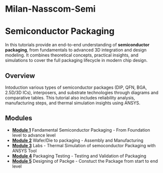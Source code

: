 # Milan-Nasscom-Semi
# Semiconductor Packaging
In this tutorials provide an end-to-end understanding of **semiconductor packaging**, from fundamentals to advanced 3D integration and design modeling. It combines theoretical concepts, practical insights, and simulations to cover the full packaging lifecycle in modern chip design.
## Overview
Intoduction various types of semiconductor packages (DIP, QFN, BGA, 2.5D/3D ICs), interposers, and substrate technologies through diagrams and comparative tables. This tutorial also includes reliability analysis, manufacturing steps, and thermal simulation insights using ANSYS.
## Modules
- [**Module 1**](./Module1/readme.md)  Fandamental Semiconductor Packaging - From Foundation level to advance level
- [**Module 2**](./Module2/readme.md) Wafer/Die to packaging  - Assembly and Manufacturing
- [**Module 3**](./Module3/readme.md) Labs - Thermal Simulation of semoconductor Packaging with ANSYS Tool
- [**Module 4**](./Module4/readme.md) Packaging Testing - Testing and Validation of Packaging
- [**Module 5**](./Module5/readme.md) Designing of Packge - Constuct the Package from start to end level     
